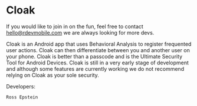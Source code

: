Cloak
=====

If you would like to join in on the fun, feel free to contact hello@rdevmobile.com we are always looking for more devs.

Cloak is an Android app that uses Behavioral Analysis to register frequented user actions. Cloak can then differentiate between you and another user on your phone. Cloak is better than a passcode and is the Ultimate Security Tool for Android Devices. Cloak is still in a very early stage of development and although some features are currently working we do not recommend relying on Cloak as your sole security. 

Developers:

	Ross Epstein

	
